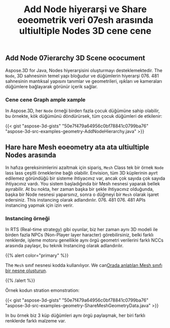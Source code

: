 ﻿---
title: Add Node hiyerarşi ve Share eoeometrik veri 07esh arasında ultiultiple Nodes 3D cene cene
type: docs
weight: 20
url: /tr/java/add-node-hierarchy-and-share-geometric-data-of-mesh-among-multiple-nodes-of-3d-scene/
description: Aspose.3D for Java, Nodes hiyerarşisini oluşturmayı desteklemektedir. The Node, 3D sahnesinin temel yapı bloğudur ve düğümlerin bir hiyerarşi 3D sahnesinin mantıksal yapısını tanımlar ve geometrileri, ışıkları ve kameraları düğümlere bağlayarak görünür içerik sağlar.
---
## **Add Node 07ierarchy 3D Scene ococument**
Aspose.3D for Java, Nodes hiyerarşisini oluşturmayı desteklemektedir. The `Node`, 3D sahnesinin temel yapı bloğudur ve düğümlerin hiyerarşi 076. 481 sahnesinin mantıksal yapısını tanımlar ve geometrileri, ışıkları ve kameraları düğümlere bağlayarak görünür içerik sağlar.
### **Cene cene Graph ample xample**

In Aspose.3D, her `Node` örneği birden fazla çocuk düğümüne sahip olabilir, bu örnekte, kök düğümünü döndürürsek, tüm çocuk düğümleri de etkilenir:

{{< gist "aspose-3d-gists" "50e7f479a64956c0bf78841c0799ba76" "aspose-3d-src-examples-geometry-AddNodeHierarchy.java" >}}
## **Hare hare Mesh eoeometry ata ata ultiultiple Nodes arasında**
In hafıza gereksinimlerini azaltmak için sipariş, `Mesh` Class tek bir örnek `Node` lass lass çeşitli örneklerine bağlı olabilir. Envision, tüm 3D küplerinin ayırt edilemez göründüğü bir sisteme ihtiyacınız var, ancak çok sayıda çok sayıda ihtiyacınız vardı. You sistem başladığında bir Mesh nesnesi yaparak bellek ayırabilir. At bu nokta, her zaman başka bir şekle ihtiyacınız olduğunda, başka bir Node nesnesi yaparsınız, sonra o düğmeyi bir `Mesh` olarak işaret edersiniz. This instancing olarak adlandırılır. 076. 481 076. 481 APIs instancing yapmak için izin verir.
### **Instancing örneği**
In RTS (Real-time strategy) gibi oyunlar, biz her zaman aynı 3D modeli ile birden fazla NPCs (Non-Player layer haracter) görebilirsiniz, belki farklı renklerde, işleme motoru genellikle aynı örgü geometri verilerini farklı NCCs arasında paylaşır, bu teknik Instancing olarak adlandırılır.

{{% alert color="primary" %}} 

The `Mesh` sınıf nesnesi kodda kullanılıyor. We can[Orada anlatılan Mesh sınıfı bir nesne oluşturun](https://docs.dynabic.com/display/3djava/Create+3D+Mesh+and+Scene).

{{% /alert %}} 

Örnek kodun stration emonstration:

{{< gist "aspose-3d-gists" "50e7f479a64956c0bf78841c0799ba76" "aspose-3d-src-examples-geometry-ShareMeshGeometryData.java" >}}


In bu örnek biz 3 küp düğümleri aynı örgü paylaşmak, her biri farklı renklerde farklı malzeme var.

